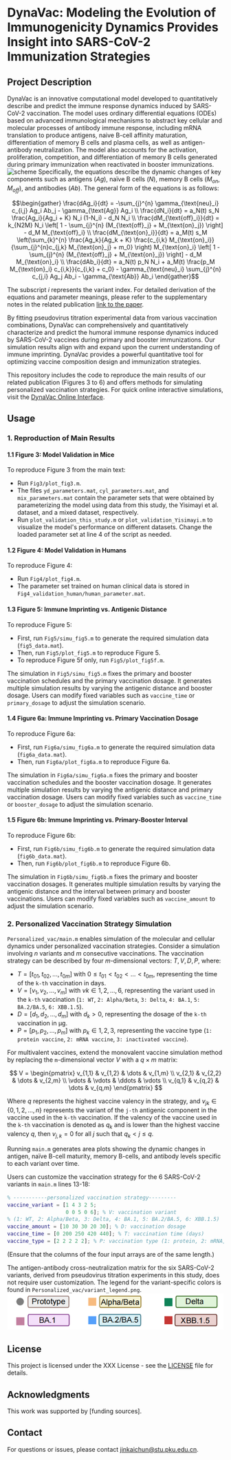 # DynaVac: Modeling the Evolution of Immunogenicity Dynamics Provides Insight into SARS-CoV-2 Immunization Strategies

## Project Description

DynaVac is an innovative computational model developed to quantitatively describe and predict the immune response dynamics induced by SARS-CoV-2 vaccination. The model uses ordinary differential equations (ODEs) based on advanced immunological mechanisms to abstract key cellular and molecular processes of antibody immune response, including mRNA translation to produce antigens, naive B-cell affinity maturation, differentiation of memory B cells and plasma cells, as well as antigen-antibody neutralization. The model also accounts for the activation, proliferation, competition, and differentiation of memory B cells generated during primary immunization when reactivated in booster immunizations. 
![scheme](https://github.com/Jinkaichun/DynaVac/blob/main/images/dynavac_scheme.png)
Specifically, the equations describe the dynamic changes of key components such as antigens ($Ag$), naïve B cells ($N$), memory B cells ($M_{on}, M_{off}$), and antibodies ($Ab$). The general form of the equations is as follows:
```math
\begin{gather}
\frac{dAg_i}{dt} = -\sum_{j}^{n} \gamma_{\text{neu}_i} c_{i,j}  Ag_i  Ab_j - \gamma_{\text{Ag}}  Ag_i \\
\frac{dN_i}{dt} = a_N(t) s_N \frac{Ag_i}{Ag_i + K} N_i (1-N_i) - d_N N_i \\
\frac{dM_{\text{off}_i}}{dt} = k_{N2M} N_i \left[ 1 - \sum_{j}^{n} (M_{\text{off}_j} + M_{\text{on}_j}) \right] - d_M M_{\text{off}_i} \\
\frac{dM_{\text{on}_i}}{dt} = a_M(t) s_M \left(\sum_{k}^{n} \frac{Ag_k}{Ag_k + K} \frac{c_{i,k} M_{\text{on}_i}}{\sum_{j}^{n}c_{j,k} M_{\text{on}_j} + m_0} \right) M_{\text{on}_i} \left[ 1 - \sum_{j}^{n} (M_{\text{off}_j} + M_{\text{on}_j}) \right] - d_M M_{\text{on}_i} \\
\frac{dAb_i}{dt} = a_N(t) p_N N_i + a_M(t) \frac{p_M M_{\text{on}_i} c_{i,k}}{c_{i,k} + c_0} - \gamma_{\text{neu}_i} \sum_{j}^{n} c_{j,i} Ag_j Ab_i - \gamma_{\text{Ab}} Ab_i
\end{gather}
```
The subscript $i$ represents the variant index. For detailed derivation of the equations and parameter meanings, please refer to the supplementary notes in the related publication [link to the paper](paper).

By fitting pseudovirus titration experimental data from various vaccination combinations, DynaVac can comprehensively and quantitatively characterize and predict the humoral immune response dynamics induced by SARS-CoV-2 vaccines during primary and booster immunizations. Our simulation results align with and expand upon the current understanding of immune imprinting. DynaVac provides a powerful quantitative tool for optimizing vaccine composition design and immunization strategies.

This repository includes the code to reproduce the main results of our related publication (Figures 3 to 6) and offers methods for simulating personalized vaccination strategies. For quick online interactive simulations, visit the [DynaVac Online Interface](interface).

## Usage

### 1. Reproduction of Main Results

#### 1.1 Figure 3: Model Validation in Mice

To reproduce Figure 3 from the main text:

- Run `Fig3/plot_fig3.m`.
- The files `yd_parameters.mat`, `cyl_parameters.mat`, and `mix_parameters.mat` contain the parameter sets that were obtained by parameterizing the model using data from this study, the Yisimayi et al. dataset, and a mixed dataset, respectively.
- Run `plot_validation_this_study.m` or `plot_validation_Yisimayi.m` to visualize the model's performance on different datasets. Change the loaded parameter set at line 4 of the script as needed.

#### 1.2 Figure 4: Model Validation in Humans

To reproduce Figure 4:

- Run `Fig4/plot_fig4.m`.
- The parameter set trained on human clinical data is stored in `Fig4_validation_human/human_parameter.mat`.

#### 1.3 Figure 5: Immune Imprinting vs. Antigenic Distance 

To reproduce Figure 5:

- First, run `Fig5/simu_fig5.m` to generate the required simulation data (`fig5_data.mat`).
- Then, run `Fig5/plot_fig5.m` to reproduce Figure 5.
- To reproduce Figure 5f only, run `Fig5/plot_fig5f.m`.

The simulation in `Fig5/simu_fig5.m` fixes the primary and booster vaccination schedules and the primary vaccination dosage. It generates multiple simulation results by varying the antigenic distance and booster dosage. Users can modify fixed variables such as `vaccine_time` or `primary_dosage` to adjust the simulation scenario.

#### 1.4 Figure 6a: Immune Imprinting vs. Primary Vaccination Dosage

To reproduce Figure 6a:

- First, run `Fig6a/simu_fig6a.m` to generate the required simulation data (`fig6a_data.mat`).
- Then, run `Fig6a/plot_fig6a.m` to reproduce Figure 6a.

The simulation in `Fig6a/simu_fig6a.m` fixes the primary and booster vaccination schedules and the booster vaccination dosage. It generates multiple simulation results by varying the antigenic distance and primary vaccination dosage. Users can modify fixed variables such as `vaccine_time` or `booster_dosage` to adjust the simulation scenario.

#### 1.5 Figure 6b: Immune Imprinting vs. Primary-Booster Interval

To reproduce Figure 6b:

- First, run `Fig6b/simu_fig6b.m` to generate the required simulation data (`fig6b_data.mat`).
- Then, run `Fig6b/plot_fig6b.m` to reproduce Figure 6b.

The simulation in `Fig6b/simu_fig6b.m` fixes the primary and booster vaccination dosages. It generates multiple simulation results by varying the antigenic distance and the interval between primary and booster vaccinations. Users can modify fixed variables such as `vaccine_amount` to adjust the simulation scenario.


### 2. Personalized Vaccination Strategy Simulation

`Personalized_vac/main.m` enables simulation of the molecular and cellular dynamics under personalized vaccination strategies. Consider a simulation involving $n$ variants and $m$ consecutive vaccinations. The vaccination strategy can be described by four $m$-dimensional vectors: $T,V,D,P$, where:

- $T = [t_{01},t_{02} ,..., t_{0m}]$ with $0 ≤ t_{01} < t_{02} < ... < t_{0m}$, representing the time of the `k-th` vaccination in days.
- $V = [v_1 ,v_2 ,..., v_m]$ with $vk ∈ {1,2,...,6}$, representing the variant used in the `k-th` vaccination (`1: WT`, `2: Alpha/Beta`, `3: Delta`, `4: BA.1`, `5: BA.2/BA.5`, `6: XBB.1.5`).
- $D = [d_1 ,d_2 ,... ,d_m]$ with $d_k > 0$, representing the dosage of the `k-th` vaccination in μg.
- $P = [p_1 ,p_2, ... ,p_m]$ with $p_k ∈ {1,2,3}$, representing the vaccine type (`1: protein vaccine`, `2: mRNA vaccine`, `3: inactivated vaccine`).

For multivalent vaccines, extend the monovalent vaccine simulation method by replacing the `m`-dimensional vector $V$ with a $q×m$ matrix:

```math

V = \begin{pmatrix}
v_{1,1} & v_{1,2} & \dots & v_{1,m} \\
v_{2,1} & v_{2,2} & \dots & v_{2,m} \\
\vdots & \vdots & \ddots & \vdots \\
v_{q,1} & v_{q,2} & \dots & v_{q,m}
\end{pmatrix}

```

Where $q$ represents the highest vaccine valency in the strategy, and $v_{jk} \in \{0,1,2,...,n\}$ represents the variant of the `j-th` antigenic component in the vaccine used in the `k-th` vaccination. If the valency of the vaccine used in the `k-th` vaccination is denoted as $q_k$ and is lower than the highest vaccine valency $q$, then $v_{j,k} = 0$ for all $j$ such that $q_k < j ≤ q$.

Running `main.m` generates area plots showing the dynamic changes in antigen, naïve B-cell maturity, memory B-cells, and antibody levels specific to each variant over time.

Users can customize the vaccination strategy for the 6 SARS-CoV-2 variants in `main.m` lines 13-18:

```matlab
% -----------personalized vaccination strategy---------
vaccine_variant = [1 4 3 2 5;
                   0 0 5 0 6]; % V: vaccination variant
% (1: WT, 2: Alpha/Beta, 3: Delta, 4: BA.1, 5: BA.2/BA.5, 6: XBB.1.5) 
vaccine_amount = [10 30 30 20 30]; % D: vaccination dosage
vaccine_time = [0 200 250 420 440]; % T: vaccination time (days)
vaccine_type = [2 2 2 2 2]; % P: vaccination type (1: protein, 2: mRNA, 3: inactivated)
```

(Ensure that the columns of the four input arrays are of the same length.)

The antigen-antibody cross-neutralization matrix for the six SARS-CoV-2 variants, derived from pseudovirus titration experiments in this study, does not require user customization. 
The legend for the variant-specific colors is found in `Personalized_vac/variant_legend.png`.
![legend](https://github.com/Jinkaichun/DynaVac/blob/main/Personalized_vac/variant_legend.png)
## License

This project is licensed under the XXX License - see the [LICENSE](LICENSE) file for details.

## Acknowledgments

This work was supported by [funding sources].

## Contact

For questions or issues, please contact jinkaichun@stu.pku.edu.cn.

